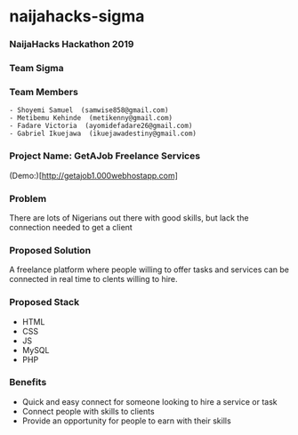 # naijahacks-sigma

### NaijaHacks Hackathon 2019

### Team Sigma

### Team Members
	- Shoyemi Samuel  (samwise858@gmail.com)
	- Metibemu Kehinde  (metikenny@gmail.com)
	- Fadare Victoria  (ayomidefadare26@gmail.com)
	- Gabriel Ikuejawa  (ikuejawadestiny@gmail.com)

### Project Name: GetAJob Freelance Services 

(Demo:)[http://getajob1.000webhostapp.com]

### Problem
There are lots of Nigerians out there with good skills, but lack the connection needed to get a client

### Proposed Solution
A freelance platform where people willing to offer tasks and services can be connected in real time to clents willing to hire.

### Proposed Stack
- HTML
- CSS
- JS
- MySQL 
- PHP

### Benefits 
* Quick and easy connect for someone looking to hire a service or task 
* Connect people with skills to clients 
* Provide an opportunity for people to earn with their skills
